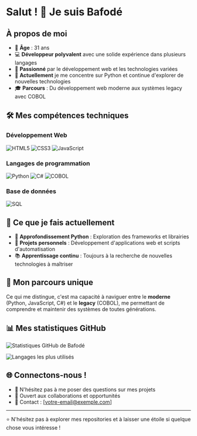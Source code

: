 # Salut ! 👋 Je suis Bafodé

## À propos de moi
- 🎯 **Âge** : 31 ans
- 💻 **Développeur polyvalent** avec une solide expérience dans plusieurs langages
- 🌟 **Passionné** par le développement web et les technologies variées
- 🔭 **Actuellement** je me concentre sur Python et continue d'explorer de nouvelles technologies
- 🎓 **Parcours** : Du développement web moderne aux systèmes legacy avec COBOL

## 🛠️ Mes compétences techniques

### Développement Web
![HTML5](https://img.shields.io/badge/HTML5-E34F26?style=for-the-badge&logo=html5&logoColor=white)
![CSS3](https://img.shields.io/badge/CSS3-1572B6?style=for-the-badge&logo=css3&logoColor=white)
![JavaScript](https://img.shields.io/badge/JavaScript-F7DF1E?style=for-the-badge&logo=javascript&logoColor=black)

### Langages de programmation
![Python](https://img.shields.io/badge/Python-3776AB?style=for-the-badge&logo=python&logoColor=white)
![C#](https://img.shields.io/badge/C%23-239120?style=for-the-badge&logo=c-sharp&logoColor=white)
![COBOL](https://img.shields.io/badge/COBOL-005CA5?style=for-the-badge&logo=cobol&logoColor=white)

### Base de données
![SQL](https://img.shields.io/badge/SQL-4479A1?style=for-the-badge&logo=mysql&logoColor=white)

## 🚀 Ce que je fais actuellement
- 🐍 **Approfondissement Python** : Exploration des frameworks et librairies
- 🔧 **Projets personnels** : Développement d'applications web et scripts d'automatisation
- 📚 **Apprentissage continu** : Toujours à la recherche de nouvelles technologies à maîtriser

## 💼 Mon parcours unique
Ce qui me distingue, c'est ma capacité à naviguer entre le **moderne** (Python, JavaScript, C#) et le **legacy** (COBOL), me permettant de comprendre et maintenir des systèmes de toutes générations.

## 📊 Mes statistiques GitHub
![Statistiques GitHub de Bafodé](https://github-readme-stats.vercel.app/api?username=bafode&show_icons=true&theme=radical)

![Langages les plus utilisés](https://github-readme-stats.vercel.app/api/top-langs/?username=bafode&layout=compact&theme=radical)

## 🌐 Connectons-nous !
- 💬 N'hésitez pas à me poser des questions sur mes projets
- 🤝 Ouvert aux collaborations et opportunités
- 📧 Contact : [votre-email@exemple.com]

---
⭐ N'hésitez pas à explorer mes repositories et à laisser une étoile si quelque chose vous intéresse !
